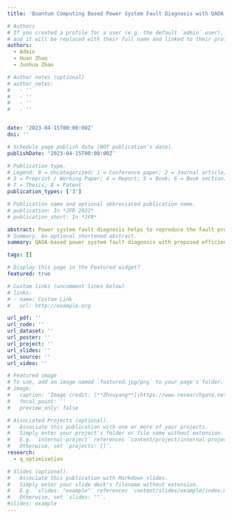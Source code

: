```yaml
---
title: 'Quantum Computing Based Power System Fault Diagnosis with QAOA and Efficient Gate Decomposition'

# Authors
# If you created a profile for a user (e.g. the default `admin` user), write the username (folder name) here
# and it will be replaced with their full name and linked to their profile.
authors:
  - Admin
  - Huan Zhao
  - Junhua Zhao

# Author notes (optional)
# author_notes:
#   - ''
#   - ''
#   - ''
#   - ''


date: '2023-04-15T00:00:00Z'
doi: ''

# Schedule page publish date (NOT publication's date).
publishDate: '2023-04-15T00:00:00Z'

# Publication type.
# Legend: 0 = Uncategorized; 1 = Conference paper; 2 = Journal article;
# 3 = Preprint / Working Paper; 4 = Report; 5 = Book; 6 = Book section;
# 7 = Thesis; 8 = Patent
publication_types: ['3']

# Publication name and optional abbreviated publication name.
# publication: In *JFR 2022*
# publication_short: In *JFR*

abstract: Power system fault diagnosis helps to reproduce the fault process and provide the dispatchers with a basis for fault decision-making. However, classical methods suffer from significant time-consuming, memory overhead, and computational complexity issues, especially in the case of many grid devices and large scales. Nowadays, with the continuous development of quantum computing, the optimal solution method based on quantum computing is expected to solve this problem. This paper proposes a power system fault diagnosis method based on Quantum Approximate Optimization Algorithm (QAOA) for the first time. The proposed method uses the Ising model to construct the problem Hamiltonian, which completely preserves the coupling relationship between the faulty components and the operation of PR and CB, and considers the failed/mal operation of PR and CB, as well as the wrong alarm. In addition, this paper proposes the symmetric equivalent decomposition of the multi-z-rotation gate, which can efficiently solve the PUBO problem under the current equipment limitations using QAOA. The paper also reduces the required number of qubits through the small probability events characteristic of the power system. Case studies based on an example system were conducted, which demonstrate the effectiveness of the proposed method. Moreover, experiments show that the quantum algorithm may have a faster speed than the classical algorithm.
# Summary. An optional shortened abstract.
summary: QAOA-based power system fault diagnosis with proposed efficient quantum gate decomposition.

tags: []

# Display this page in the Featured widget?
featured: true

# Custom links (uncomment lines below)
# links:
# - name: Custom Link
#   url: http://example.org

url_pdf: ''
url_code: ''
url_dataset: ''
url_poster: ''
url_project: ''
url_slides: ''
url_source: ''
url_video: ''

# Featured image
# To use, add an image named `featured.jpg/png` to your page's folder.
# image:
#   caption: 'Image credit: [**Zhouyang**](https://www.researchgate.net/profile/Zhou-Yang-18/research)'
#   focal_point: ''
#   preview_only: false

# Associated Projects (optional).
#   Associate this publication with one or more of your projects.
#   Simply enter your project's folder or file name without extension.
#   E.g. `internal-project` references `content/project/internal-project/index.md`.
#   Otherwise, set `projects: []`.
research:
  - q_optimization

# Slides (optional).
#   Associate this publication with Markdown slides.
#   Simply enter your slide deck's filename without extension.
#   E.g. `slides: "example"` references `content/slides/example/index.md`.
#   Otherwise, set `slides: ""`.
#slides: example
---
```

